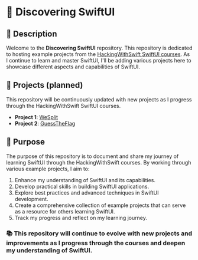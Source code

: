 # 🚀 Discovering SwiftUI

## 📝 Description
Welcome to the **Discovering SwiftUI** repository. This repository is dedicated to hosting example projects from the [HackingWithSwift SwiftUI courses](https://www.hackingwithswift.com/100/swiftui). As I continue to learn and master SwiftUI, I'll be adding various projects here to showcase different aspects and capabilities of SwiftUI.

## 🌟 Projects (planned)
This repository will be continuously updated with new projects as I progress through the HackingWithSwift SwiftUI courses.
* **Project 1**: [WeSplit](https://www.hackingwithswift.com/books/ios-swiftui/wesplit-introduction)
* **Project 2**: [GuessTheFlag]( https://www.hackingwithswift.com/books/ios-swiftui/guess-the-flag-introduction)

## 🎯 Purpose

The purpose of this repository is to document and share my journey of learning SwiftUI through the HackingWithSwift courses. By working through various example projects, I aim to:

1. Enhance my understanding of SwiftUI and its capabilities.
2. Develop practical skills in building SwiftUI applications.
3. Explore best practices and advanced techniques in SwiftUI development.
4. Create a comprehensive collection of example projects that can serve as a resource for others learning SwiftUI.
5. Track my progress and reflect on my learning journey.

### 📚 This repository will continue to evolve with new projects and improvements as I progress through the courses and deepen my understanding of SwiftUI.
